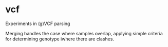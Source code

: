 vcf
===

Experiments in (g)VCF parsing

Merging handles the case where samples overlap, applying simple criteria for determining genotype iwhere there are clashes.

